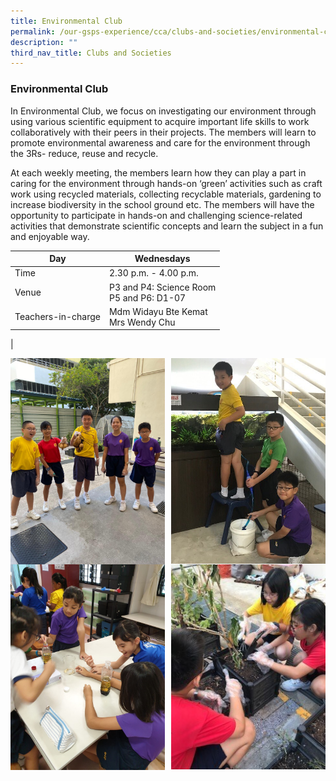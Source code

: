 ```yaml
---
title: Environmental Club
permalink: /our-gsps-experience/cca/clubs-and-societies/environmental-club/
description: ""
third_nav_title: Clubs and Societies
---
```

### **Environmental Club**
In Environmental Club, we focus on investigating our environment through using various scientific equipment to acquire important life skills to work collaboratively with their peers in their projects. The members will learn to promote environmental awareness and care for the environment through the 3Rs- reduce, reuse and recycle.    

At each weekly meeting, the members learn how they can play a part in caring for the environment through hands-on ‘green’ activities such as craft work using recycled materials, collecting recyclable materials, gardening to increase biodiversity in the school ground etc. The members will have the opportunity to participate in hands-on and challenging science-related activities that demonstrate scientific concepts and learn the subject in a fun and enjoyable way.

| Day | Wednesdays |
|---|---|
|  Time |  2.30 p.m. - 4.00 p.m. |
| Venue | P3 and P4: Science Room<br>P5 and P6: D1-07 |
| Teachers-in-charge | Mdm Widayu Bte Kemat<br>Mrs Wendy Chu |
|

<img src="/images/ec1.jpg" style="width:49%" align=left>
<img src="/images/ec2.jpg" style="width:49%" align=right>

<br clear="left">

<img src="/images/ec3.jpg" style="width:49%" align=left>
<img src="/images/ec4.jpg" style="width:49%" align=right>

<br clear="left">
